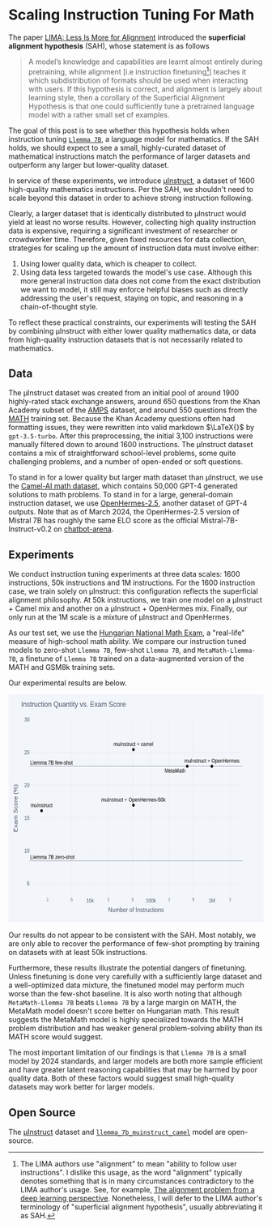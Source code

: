 # Scaling Instruction Tuning For Math
The paper [LIMA: Less Is More for Alignment](https://arxiv.org/abs/2305.11206) introduced the **superficial alignment hypothesis** (SAH), whose statement is as follows 
> A model’s knowledge and capabilities are learnt almost entirely during pretraining, while alignment [i.e instruction finetuning[^1]] teaches it which subdistribution of formats should be used when interacting with users. If this hypothesis is correct, and alignment is largely about learning style, then a corollary of the Superficial Alignment Hypothesis is that one could sufficiently tune a pretrained language model with a rather small set of examples.

The goal of this post is to see whether this hypothesis holds when instruction tuning [`Llemma 7B`](https://huggingface.co/EleutherAI/llemma_7b), a language model for mathematics. If the SAH holds, we should expect to see a small, highly-curated dataset of mathematical instructions match the performance of larger datasets and outperform any larger but lower-quality dataset. 

In service of these experiments, we introduce [μInstruct](https://huggingface.co/datasets/EleutherAI/muInstruct), a dataset of 1600 high-quality mathematics instructions. Per the SAH, we shouldn't need to scale beyond this dataset in order to achieve strong instruction following. 

Clearly, a larger dataset that is identically distributed to μInstruct would yield at least no worse results. However, collecting high quality instruction data is expensive, requiring a significant investment of researcher or crowdworker time. Therefore, given fixed resources for data collection, strategies for scaling up the amount of instruction data must involve either:
1. Using lower quality data, which is cheaper to collect. 
2. Using data less targeted towards the model's use case. Although this more general instruction data does not come from the exact distribution we want to model, it still may enforce helpful biases such as directly addressing the user's request, staying on topic, and reasoning in a chain-of-thought style. 

To reflect these practical constraints, our experiments will testing the SAH by combining μInstruct with either lower quality mathematics data, or data from high-quality instruction datasets that is not necessarily related to mathematics. 

## Data
The μInstruct dataset was created from an initial pool of around 1900 highly-rated stack exchange answers, around 650 questions from the Khan Academy subset of the [AMPS](https://github.com/hendrycks/math) dataset, and around 550 questions from the [MATH](https://github.com/hendrycks/math) training set. Because the Khan Academy questions often had formatting issues, they were rewritten into valid markdown $\LaTeX{}$ by `gpt-3.5-turbo`. After this preprocessing, the initial 3,100 instructions were manually filtered down to around 1600 instructions. The μInstruct dataset contains a mix of straightforward school-level problems, some quite challenging problems, and a number of open-ended or soft questions. 

To stand in for a lower quality but larger math dataset than μInstruct, we use the [Camel-AI math dataset](https://huggingface.co/datasets/camel-ai/math), which contains 50,000 GPT-4 generated solutions to math problems. To stand in for a large, general-domain instruction dataset, we use [OpenHermes-2.5](https://huggingface.co/datasets/teknium/OpenHermes-2.5), another dataset of GPT-4 outputs. Note that as of March 2024, the OpenHermes-2.5 version of Mistral 7B has roughly the same ELO score as the official Mistral-7B-Instruct-v0.2 on [chatbot-arena](https://chat.lmsys.org/?arena). 

## Experiments

We conduct instruction tuning experiments at three data scales: 1600 instructions, 50k instructions and 1M instructions. For the 1600 instruction case, we train solely on μInstruct: this configuration reflects the superficial alignment philosophy. At 50k instructions, we train one model on a μInstruct + Camel mix and another on a μInstruct + OpenHermes mix. Finally, our only run at the 1M scale is a mixture of μInstruct and OpenHermes. 

As our test set, we use the [Hungarian National Math Exam](https://huggingface.co/datasets/keirp/hungarian_national_hs_finals_exam), a "real-life" measure of high-school math ability. We compare our instruction tuned models to zero-shot `Llemma 7B`, few-shot `Llemma 7B`, and `MetaMath-Llemma-7B`, a finetune of `Llemma 7B` trained on a data-augmented version of the MATH and GSM8k training sets. 

Our experimental results are below. 

<img src="assets/results2.png" alt="alt text" width="600" height="450"/>

Our results do not appear to be consistent with the SAH. Most notably, we are only able to recover the performance of few-shot prompting by training on datasets with at least 50k instructions. 

Furthermore, these results illustrate the potential dangers of finetuning. Unless finetuning is done very carefully with a sufficiently large dataset and a well-optimized data mixture, the finetuned model may perform much worse than the few-shot baseline. It is also worth noting that although `MetaMath-Llemma 7B` beats `Llemma 7B` by a large margin on MATH, the MetaMath model doesn't score better on Hungarian math. This result suggests the MetaMath model is highly specialized towards the MATH problem distribution and has weaker general problem-solving ability than its MATH score would suggest. 

The most important limitation of our findings is that `Llemma 7B` is a small model by 2024 standards, and larger models are both more sample efficient and have greater latent reasoning capabilities that may be harmed by poor quality data. Both of these factors would suggest small high-quality datasets may work better for larger models. 

## Open Source

The [μInstruct](https://huggingface.co/datasets/EleutherAI/muInstruct) dataset and [`llemma_7b_muinstruct_camel`](https://huggingface.co/EleutherAI/llemma_7b_muinstruct_camelmath) model are open-source. 

[^1]: The LIMA authors use "alignment" to mean "ability to follow user instructions". I dislike this usage, as the word "alignment" typically denotes something that is in many circumstances contradictory to the LIMA author's usage. See, for example, [The alignment problem from a deep learning perspective](https://arxiv.org/abs/2209.00626). Nonetheless, I will defer to the LIMA author's terminology of "superficial alignment hypothesis", usually abbreviating it as SAH. 
